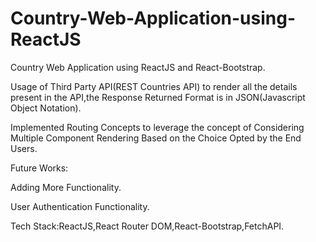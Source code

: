 # Country-Web-Application-using-ReactJS
Country Web Application using ReactJS and React-Bootstrap. 

Usage of Third Party API(REST Countries API) to render all the details present in the API,the Response Returned Format is in JSON(Javascript Object Notation).

Implemented Routing Concepts to leverage the concept of Considering Multiple Component Rendering Based on the Choice Opted by the End Users.

Future Works:

Adding More Functionality.

User Authentication Functionality.


Tech Stack:ReactJS,React Router DOM,React-Bootstrap,FetchAPI.

